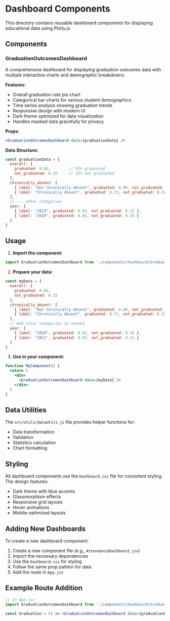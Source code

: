 # Dashboard Components

This directory contains reusable dashboard components for displaying educational data using Plotly.js.

## Components

### GraduationOutcomesDashboard

A comprehensive dashboard for displaying graduation outcomes data with multiple interactive charts and demographic breakdowns.

**Features:**
- Overall graduation rate pie chart
- Categorical bar charts for various student demographics
- Time series analysis showing graduation trends
- Responsive design with modern UI
- Dark theme optimized for data visualization
- Handles masked data gracefully for privacy

**Props:**
```jsx
<GraduationOutcomesDashboard data={graduationData} />
```

**Data Structure:**
```javascript
const graduationData = {
  overall: {
    graduated: 0.85,        // 85% graduated
    not_graduated: 0.15     // 15% not graduated
  },
  chronically_absent: [
    { label: "Not Chronically Absent", graduated: 0.88, not_graduated: 0.12, masked: false },
    { label: "Chronically Absent", graduated: 0.72, not_graduated: 0.28, masked: false }
  ],
  // ... other categories
  year: [
    { label: "2019", graduated: 0.83, not_graduated: 0.17 },
    { label: "2020", graduated: 0.85, not_graduated: 0.15 }
  ]
}
```

## Usage

1. **Import the component:**
```jsx
import GraduationOutcomesDashboard from './components/dashboard/GraduationOutcomesDashboard'
```

2. **Prepare your data:**
```jsx
const myData = {
  overall: {
    graduated: 0.85,
    not_graduated: 0.15
  },
  chronically_absent: [
    { label: "Not Chronically Absent", graduated: 0.88, not_graduated: 0.12, masked: false },
    { label: "Chronically Absent", graduated: 0.72, not_graduated: 0.28, masked: false }
  ],
  // Add other categories as needed
  year: [
    { label: "2020", graduated: 0.85, not_graduated: 0.15 },
    { label: "2021", graduated: 0.87, not_graduated: 0.13 }
  ]
}
```

3. **Use in your component:**
```jsx
function MyComponent() {
  return (
    <div>
      <GraduationOutcomesDashboard data={myData} />
    </div>
  )
}
```

## Data Utilities

The `src/utils/dataUtils.js` file provides helper functions for:
- Data transformation
- Validation
- Statistics calculation
- Chart formatting

## Styling

All dashboard components use the `Dashboard.css` file for consistent styling. The design features:
- Dark theme with blue accents
- Glassmorphism effects
- Responsive grid layouts
- Hover animations
- Mobile-optimized layouts

## Adding New Dashboards

To create a new dashboard component:

1. Create a new component file (e.g., `AttendanceDashboard.jsx`)
2. Import the necessary dependencies
3. Use the `Dashboard.css` for styling
4. Follow the same prop pattern for data
5. Add the route in `App.jsx`

## Example Route Addition

```jsx
// In App.jsx
import GraduationOutcomesDashboard from './components/dashboard/GraduationOutcomesDashboard'

const Graduation = () => <GraduationOutcomesDashboard data={graduationData} />
```
